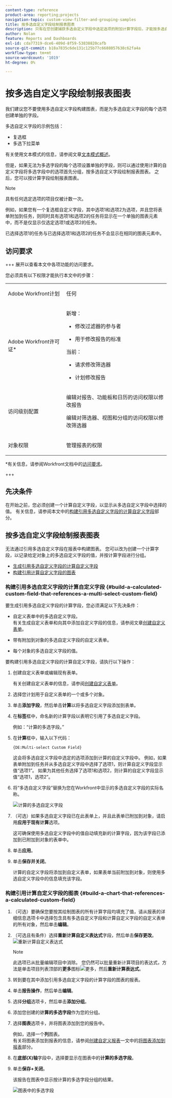 ```yaml
---
content-type: reference
product-area: reporting;projects
navigation-topic: custom-view-filter-and-grouping-samples
title: 按多选自定义字段绘制报表图表
description: 只有在您创建捕获多选自定义字段中选定选项的附加计算字段后，才能按多选自定义字段绘制报表的图表。
author: Nolan
feature: Reports and Dashboards
exl-id: cda77319-dce6-409d-8f59-53838820cafb
source-git-commit: b18a7835c6de131c125b77c6688057638c62fa4a
workflow-type: tm+mt
source-wordcount: '1019'
ht-degree: 0%

---
```


# 按多选自定义字段绘制报表图表

<!--Audited: 11/2024-->

<!--<span class="preview">The highlighted information on this page refers to functionality not yet generally available. It is available for all customers in the Preview environment and for a select group of customers in the Production environment.</span>-->

我们建议您不要使用多选自定义字段构建图表，而是为多选自定义字段的每个选项创建单独的字段。

多选自定义字段的示例包括：

* 复选框
* 多选下拉菜单

有关使用文本模式的信息，请参阅文章[文本模式概述](../../../reports-and-dashboards/reports/text-mode/understand-text-mode.md)。

但是，如果无法为多选字段的每个选项设置单独的字段，则可以通过使用计算的自定义字段将多选字段中的选项首先分组，按多选自定义字段绘制报表图表。 之后，您可以按计算字段绘制报表图表。

>[!NOTE]
>
>具有任何选定选项的项目仅被计数一次。
>
>例如，如果您有一个复选框自定义字段，其中选项1和选项2为选项，并且您将表单附加到任务，则同时具有选项1和选项2的任务将显示在一个单独的图表元素中，而不是仅显示仅选定选项1或选项2的任务。
>
>已选择选项1的任务与已选择选项1和选项2的任务不会显示在相同的图表元素中。

## 访问要求

+++ 展开以查看本文中各项功能的访问要求。

您必须具有以下权限才能执行本文中的步骤：

<table style="table-layout:auto"> 
 <col> 
 <col> 
 <tbody> 
  <tr> 
   <td role="rowheader">Adobe Workfront计划</td> 
   <td> <p>任何</p> </td> 
  </tr> 
  <tr> 
   <td role="rowheader">Adobe Workfront许可证*</td> 
   <td> 
    <p>新增：</p>
   <ul><li><p>修改过滤器的参与者 </p></li>
   <li><p>用于修改报告的标准</p></li> </ul>

<p>当前：</p>
   <ul><li><p>请求修改筛选器 </p></li>
   <li><p>计划修改报告</p></li> </ul></td> 
  </tr> 
  <tr> 
   <td role="rowheader">访问级别配置</td> 
   <td> <p>编辑对报告、功能板和日历的访问权限以修改报告</p> <p>编辑对筛选器、视图和分组的访问权限以修改筛选器</p> </td> 
  </tr> 
  <tr> 
   <td role="rowheader">对象权限</td> 
   <td> <p>管理报表的权限</p>  </td> 
  </tr> 
 </tbody> 
</table>

*有关信息，请参阅Workfront文档中的[访问要求](/help/quicksilver/administration-and-setup/add-users/access-levels-and-object-permissions/access-level-requirements-in-documentation.md)。

+++

## 先决条件

在开始之前，您必须创建一个计算自定义字段，以显示从多选自定义字段中选择的值。 有关信息，请参阅本文中的[构建引用多选自定义字段的计算自定义字段](#build-a-calculated-custom-field-that-references-a-multi-select-custom-field)部分。

## 按多选自定义字段绘制报表图表

<!--
<p data-mc-conditions="QuicksilverOrClassic.Draft mode">(NOTE: this moved to its own article, linked in the Note above!)</p>
-->

无法通过引用多选自定义字段在报表中构建图表。 您可以改为创建一个计算字段，以记录给定对象上的多选自定义字段的值，并按计算字段进行分组。 

* [生成引用多选自定义字段的计算自定义字段](#build-a-calculated-custom-field-that-references-a-multi-select-custom-field)
* [构建引用计算自定义字段的图表](#build-a-chart-that-references-a-calculated-custom-field)

### 构建引用多选自定义字段的计算自定义字段 {#build-a-calculated-custom-field-that-references-a-multi-select-custom-field}

要生成引用多选自定义字段的计算字段，您必须满足以下先决条件：

* 自定义表单中的多选自定义字段。\
  有关生成自定义表单和向其中添加自定义字段的信息，请参阅文章[创建自定义表单](/help/quicksilver/administration-and-setup/customize-workfront/create-manage-custom-forms/form-designer/design-a-form/design-a-form.md)。

* 带有附加到对象的多选自定义字段的自定义表单。
* 每个对象的多选自定义字段的值。

要构建引用多选自定义字段的计算自定义字段，请执行以下操作：

1. 创建自定义表单或编辑现有表单。

   有关创建自定义表单的信息，请参阅[创建自定义表单](/help/quicksilver/administration-and-setup/customize-workfront/create-manage-custom-forms/form-designer/design-a-form/design-a-form.md)。

1. 选择您计划用于自定义表单的一个或多个对象。
1. 单击&#x200B;**添加字段**，然后单击&#x200B;**计算**&#x200B;以将多选自定义字段添加到表单。

1. 在&#x200B;**标签**&#x200B;框中，命名新的计算字段以表明它引用了多选自定义字段。

   例如：“计算的多选字段。”

1. 在&#x200B;**计算**&#x200B;框中，输入以下代码：

   `{DE:Multi-select Custom Field}`

   这会将多选自定义字段中选定的选项添加到计算的自定义字段中。 例如，如果表单附加到任务并从多选自定义字段中选择了选项1，则计算自定义字段显示值“选项1”。 如果为其他任务选择了选项1和选项2，则计算的自定义字段显示值“选项1，选项2”。

1. 将“多选自定义字段”替换为您在Workfront中显示的多选自定义字段的实际名称。

   ![计算的多选自定义字段](assets/calculated-multi-select-custom-field-nwe-350x223.png)

1. （可选）如果多选自定义字段已在此表单上，并且此表单已附加到对象，请启用&#x200B;**应用于现有计算**&#x200B;选项。

   这可确保使用多选自定义字段中的值自动填充新的计算字段，因为该字段已添加到已附加到对象的表单中。

1. 单击&#x200B;**应用**。
1. 单击&#x200B;**保存并关闭**。

   计算的自定义字段将添加到自定义表单，如果表单当前附加到对象，则使用多选自定义字段中的信息填充该字段。

### 构建引用计算自定义字段的图表 {#build-a-chart-that-references-a-calculated-custom-field}

1. （可选）要确保您要按其绘制图表的所有计算字段均填充了值，请从报表的详细信息选项卡中选择包含具有多选自定义字段和计算自定义字段的自定义表单的所有对象，然后单击&#x200B;**编辑**。
1. （可选且有条件）选择&#x200B;**重新计算自定义表达式**&#x200B;字段，然后单击&#x200B;**保存更改**。\
   ![重新计算自定义表达式](assets/recalculate-custom-expressions-350x259.png)

   >[!NOTE]
   >
   >此选项已从批量编辑项目中消除。  您仍然可以批量重新计算项目的表达式，方法是单击项目列表顶部的&#x200B;**更多**&#x200B;图标![更多](assets/more-icon-45x33.png)，然后&#x200B;**重新计算表达式**。

1. 转到要在其中添加引用多选自定义字段的计算字段的图表的报表。
1. 单击&#x200B;**报告操作**，然后单击&#x200B;**编辑**。

1. 选择<strong>分组</strong>选项卡，然后单击<strong>添加分组</strong>。
1. 添加您创建的<strong>计算的多选字段</strong>作为您的分组。
1. 选择<strong>图表</strong>选项卡，并将图表添加到您的报告中。

   例如，选择一个&#x200B;**列**&#x200B;图表。
   <br>有关将图表添加到报表的信息，请参阅<a href="../../../reports-and-dashboards/reports/creating-and-managing-reports/create-custom-report.md" class="MCXref xref">创建自定义报表</a>一文中的<a href="../../../reports-and-dashboards/reports/creating-and-managing-reports/create-custom-report.md#add-a-chart" class="MCXref xref">将图表添加到报表</a>部分。
1. 在&#x200B;**底部(X)轴**&#x200B;字段中，选择要显示在图表中的<strong>计算的多选字段</strong>。
1. 单击<strong>保存+关闭</strong>。

   该报告在图表中显示按计算的多选字段分组的结果。

   ![图表中的多选字段](assets/chart-multi-select-field-column-chart-example.png)
